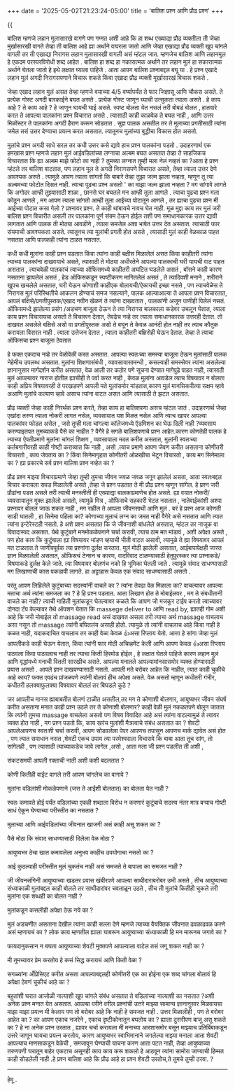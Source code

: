 +++
date = '2025-05-02T21:23:24-05:00'
title = 'बालिश प्रश्न आणि प्रौढ प्रश्न'
+++

{{<audio src="podcast.wav">}}

बालिश म्हणजे लहान मुलासारखे वागणे पण गम्मत अशी आहे कि हा शब्ध एख्याद्या प्रौढ व्यक्तीला ती जेव्हा मुर्खासारखी वागते तेव्हा ती बालिश आहे ह्या अर्थाने वापरला जातो आणि जेव्हा एखाद्या प्रौढ व्यक्ती खूप चांगले वागली तर ती एखाद्या निरागस लहान मुलासारखी वागली असं म्हंटल जात. म्हणजेच बालिश आणि लहानमुल हे एकदम परस्परविरोधी शब्द आहेत . बालिश हा शब्द हा नकारात्मक अर्थाने तर लहान मुलं हा सकारात्मक अर्थाने घेतला जातो हे इथे लक्षात घ्याला पाहिजे .
आता आपण बालिश प्रश्नाबद्दल बघू या . हे प्रश्न एखादे लहान मुलं अगदी निरागसपणाने विचारू शकते किंवा एखादा प्रौढ व्यक्ती मूर्खासारखं विचारू शकते . 

जेव्हा एखाद लहान मुलं असत तेव्हा म्हणजे वयाच्या 4/5 वर्ष्यापर्यंत ते फार जिज्ञासू आणि चौकस असते. ते प्रत्येक गोस्ट अगदी बारकाईने बघत असते . प्रत्येक गोस्ट जाणून घ्याची उत्सुकता त्याला असते . हे काय आहे ? ते काय आहे ? हे जाणून घायची घाई असते. स्पष्ट बोलता येत नसलं तरी बोबडं बोलत , हातवारे करत ते आपल्या पालकांना प्रश्न विचारात असते . त्यासाठी काही काळवेळ ते बघत नाही , आणि उत्तर मिळोंस्टर ते पालकांना अगदी हैराण करून सोडतात . सुज्ञ पालक असतील तर ते मुलाच्या प्रगतीसाठी त्यांना जमेल तसं उत्तर देण्याचा प्रयत्न करत असतात. त्यातूनच मुलांच्या बुद्धीचा विकास होत असतो.

मुलांचे प्रश्न अगदी साधे सरल तर कधी उत्तर कसे द्यावे हाच प्रश्न पालकांना पडतो . उदाहरणार्थ एक हमखास प्रश्न म्हणजे लहान  मुलं आईवडिलांच्या लग्नाचा अल्बम बघत असतात तेव्हा ते साहजिकच विचारतात कि ह्या अल्बम माझे फोटो का नाही ? तुमच्या लग्नात तुम्ही मला नेलं नव्हतं का ?आता हे प्रश्न म्हंटले तर बालिश वाटतात, पण लहान मूल ते अगदी निरागसपणे विचारात असते, तेव्हा त्याला उत्तर देणे आवश्यक असते . त्यामुळे आपण त्याला सांगतो कि  बाबारे तेव्हा तुझा जल्म झाला नव्हता,  म्हणून तू त्या अल्बमच्या फोटोत दिसत नाही. त्याचा पुढचा प्रश्न असतो ' का माझा जल्म झाला नव्हता ? मग सांगावे लागते कि अगोदर आम्ही तुझ्यासाठी शाळा , छानसे घर बघतले मन आम्ही तुला आणले . त्याचा पुढचा प्रश्न मला कोठून आणले , मग आपण त्याला सांगतो आम्ही तुला आईच्या पोटातून आणले , तर ह्याचा पुढचा प्रश्न मी आईच्या पोटात कसा गेलो ? प्रश्नावर प्रश्न. ते काही थांबायचे नावच घेत नाही. मूळ मुद्दा काय तर मुलं जरी बालिश प्रश्न विचारीत असली तर पालकांना पूर्ण संयम ठेऊन होईल तशी पण समाधानकारक उत्तर द्यावी लागतात आणि पालक ती मोठ्या आवडीने , त्याला समजेल अशा भाषेत उत्तर देत असतात. त्यासाठी फार संयमाची आवश्यकता असते. त्यातूनच त्या मुलांची प्रगती होत असते , त्यासाठी मुलं काही वेळकाळ पाहत नसतात आणि पालकही त्यांना टाळत नसतात. 

कधी कधी मुलांना काही प्रश्न पडतात किंवा त्यांना काही बक्षीस मिळालेलं असत किंवा काहीतरी त्यांना त्याच्या पालकांना दाखवयाचे असते, त्यासाठी ते मोठया अधीरतेने आपल्या पालकाची घरी यायची वाट पाहत असतात , त्याचवेळी पालकांचं त्याच्या ऑफिसमध्ये काहीतरी अघटित घडलेले असतं , बॉसने काही कारण नसताना झापलेलं असतं , हेड ऑफिसकडून स्पष्टीकरण मागितलेलं असतं , ते त्यादिवशी मनाने , शरीराने खूपच खचलेले असतात, घरी येऊन कोणाशी काहीएक बोलायची/ऐकायची इच्छा नसते , पण त्याचवेळेस ते निरागस मुलं परिस्थितीचे आकलन होण्याचं समज नसल्याने, पालक आल्याआल्या ते आपला प्रश्न विचारतात, आपलं बक्षिसे/प्रगतीपुस्तक/एखाद नवीन खेळणं ते त्यांना दाखवतात , पालकांनी अजून पाणीही पिलेलं नसतं. ऑफिसमध्दे झालेल्या प्रसंग /अडचण बाजूला ठेऊन ते त्या निरागस बालकाला कडेवर उचलून घेतात, त्याला काय प्रश्न विचारायचा असतो ते विचारून देतात, तेवढेच नव्हे तर त्याला समाधानकारक उत्तरही देतात. तो दाखवत असलेले बक्षिसे असो वा प्रगतीपुस्तक असो ते बघून ते केवळ  आनंदी होत नाही तर त्याच कौतुक करायला विसरत नाही . त्याला उत्तेजन देतात , त्याला काहीतरी बक्षिसेही घेऊन देतात. तेव्हा ते त्याचा ऑफिसचा प्रश्न बाजूला ठेवतात

 हे फक्त एकदाच नव्हे तर वेळोवेळी करत असतात. आपल्या स्वतःच्या समस्या बाजूला ठेऊन मुलांसाठी पालक नेहेमीच उपलब्ध असतात. मुलांना शिक्षणासंबंधी , व्यावसायासामन्धी , कसल्याही समस्सेवर त्यांना असलेल्या ज्ञानानुसार मार्गदर्शन करीत असतात, वेळ आली तर कठोर पणे सूचना देण्यात मागेपुढे पाहत नाही, त्यासाठी मुलं आपल्यावर नाराज होतील ह्याचीही ते पर्वा करत नाही , केवळ मुलांना आवडेल त्याच विषयावर न बोलता काही अप्रिय विषयावरही ते परखडपणे आपली मते मुलांसमोर मांडतात,कारण मुलं मानसिकरीत्या सक्षम व्हावे अआणि मुलांचे कल्याण व्हावे असाच त्यांना वाटत असत आणि त्यासाठी ते झटत असतात. 

प्रौढ व्यक्ती जेव्हा काही निरर्थक प्रश्न करते, तेव्हा काय हा बालिशपणा असच म्हंटल जातं . उदाहरणार्थ जेव्हा एखांदा तरुण त्याला नोकरी लागत नसेल, व्यवसायात यश मिळत नसेल आणि त्याच खापर आपल्या पालकांवर फोडत असेल , जसे तुम्ही मला चांगल्या कॉलेजमध्ये ऍडमिशन का घेऊ दिली नाही ?व्यवसाय करण्याइतपत तुमच्याकडे पैसे का नाहीत ? वैगैरे हे सगळे बालिशपणाचे प्रश्न आहेत.कारण कोणतेही पालक हे त्याच्या ऐपतीप्रमाणे मुलांना चांगलं शिक्षण , व्यवसायाला मदत करीत असतात, मुलांनी स्वतःच्या कर्तबगारीवरही काही गोष्टी कराव्यात कि नाही , असो .त्याच प्रमाणे आपण जेवण करीत असताना कोणीतरी विचारतो , काय जेवताय का ? किंवा सिनेमागृहात कोणीतरी ओळखीचा भेटून विचारतो , काय मग सिनेमाला का ? ह्या प्रकारचे सर्व प्रश्न बालिश प्रश्न नव्हेत का ?

प्रौढ प्रश्न माझ्या विचाराप्रमाणे जेव्हा तुम्ही तुमचा जीवन जवळ जवळ जगून झालेलं असता, आता स्वतःबद्दल विचार करायला सवड मिळालेली असते ,तेव्हा जे प्रश्न पडतात ते मी प्रौढ प्रश्न म्हणून सांगेल. हे प्रश्न जरी प्रौढांना पडत असले तरी त्याची मनस्तीती ही एख्याद्या बालकाप्रमाणेच होत असते. ह्या वयात नोकरी/व्यवसायातून मुक्त झालेलो असतो, त्यामुळे मित्र , ऑफिसचे सहकारी भेटत नसतात , नातेवाईकांशी अश्या प्रश्नावर बोललं जाऊ शकत नाही , मग राहील ते आपला जीवनसाथी आणि मुलं . बरं हे प्रश्न आज कोणती साडी घातली , हा सिनेमा पहिला का? कोणाच्या मुलाचं लग्न का जमत नाही वैगेरे असे नसतात आणि त्यात त्यांना इन्टेरेस्टही नसतो. हे अशे प्रश्न असतात कि जे जीवनाशी बांधलेले असतात, म्हंटल तर नाजूक वा विवादास्पद असतात. येथे कुटुंबाने मनमोकळेपणाने चर्चा करावी, त्याच ठाम मत मांडावं , अशी अपेक्षा असते , पण होत काय कि कुटुंबाला ह्या विषयावर भांडण व्हयाची भीती वाटत असावी, त्यामुळे ते ह्या विषयावर आपलं मत टाळतात.ते जाणीवपूर्वक त्या प्रश्नांना दुर्लक्ष करतात. मुलं मोठी झालेली असतात, आईबापापेक्षही जास्त ज्ञान मिळवलेली असतात, ऑफिसचं टेन्शन च कारण, वादविवाद टाळण्यासाठी हेतुपुरस्कर त्या प्रश्नाकडे/विषयाकडे दुर्लक्ष केले जाते. त्या विषयावर बोलणंच नको हि भूमिका घेतली जाते . त्यामुळे संवाद साधण्यासाठी मग लिखाणाची कास पकडावी लागते. हा अट्टाहास केवळ एक संवाद साधण्यासाठी असतो .

परंतु आपण लिहिलेले कुटुंबाच्या सदस्यांनी वाचले का ? त्यांना तेवढा वेळ मिळाला का? वाचल्यावर आपल्या मताचा अर्थ त्यांना समजला का ? हे हि प्रश्न पडतात. आता लिखाण होत ते मोबाईलवर , मग ते संबधीतानी वाचले का नाही? त्याची माहिती मुलांकडून घेतल्यावर कळले कि आपण जो मजकूर टाईप करतो त्याच्यावर दोनदा टॅप केल्यावर तेथे ऑपशन येतात कि massege deliver to आणि read by, ह्यातही गोम अशी आहे कि जरी मोबाईल तो massage read  असं दाखवत असला तरी त्याचा अर्थ massage वाचलाच असा नसून तो massage त्यांनी बघितलंय असाही होतो. त्यामुळे तो त्यांनी वाचलाच आहे किंवा नाही हे कळत नाही, यदाकदाचित वाचलाच तर काही वेळा केवळ 👍असा रिप्लाय येतो. आत्ता हे सांगा जेव्हा मुलं आपलीकडे काही घेऊन येतात, किंवा त्यांनी फार मोठी अचिव्हमेंट केली आणि आपण केवळ 👍असा रिप्लाय पाठवला किंवा पाठवलाच नाही तर त्याचा किती हिरमोड होईल , हे लक्षात घेतले पाहिजे कारण लहान मुलं आणि वृद्धांमध्ये मनाची स्तिती सारखीच असते.  आपल्या मनातले आपल्यामांनसासमोर  व्यक्त होण्यासाठी प्रयास असतो . आपले ज्ञान दाखवण्यासाठी नसतो. आपली मते बरोबर आहेत कि नाहीत, त्यात काही चुकीचे आहे काय? फक्त एवढंच प्रांजळपणे त्यांनी बोलावं हीच अपेक्षा असते. वेळ  असतो म्हणून कधीतरी गंभीर, कधीतरी हलक्याफुलक्या विषयावर बोललं तर बिघडले कुठे ?

जर आपलीच मानस ह्याबाबतीत बोलणं टाळीत असतील,तर मग ते कोणाशी बोलणार, आयुष्यभर जीवन संघर्ष करीत असताना मनात काही प्रश्न उठले तर ते कोणाशी बोलणार? काही वेळी मुलं नकळतपणे बोलून जातात कि त्यांनी तुमचा massage  वाचलेला असतो पण विषय विवादित आहे असं त्यांना वाटल्यामुळं ते त्यावर व्यक्त होत नाही , मग प्रश्न पडतो कि, काय खरंच मुलांशी मैत्रत्वाचे संबंध असतात का ? शेवटी आपलेआपणच स्वतःशी चर्चा करावी, आपण सोडवलेला पेपर आपणच तपासून आपणच मार्क द्यावेत असं होत , पण त्यात समाधान नसत ,शेवटी एकच  उपाय त्या परमेश्वराला विचारावे कि बाबा आता तूच सांग, तो सांगेलही , पण त्यासाठी त्याच्याकडेच जावे लागेल ,असो , आता मला जी प्रश्न पडलीत ती अशी , 

संकटसमयी आपली रक्ताची नाती अशी कशी बदलतात ?

कोणी कितीही वाईट वागले तरी आपण चांगलेच का वागावे ?

मुलांना वडिलांशी मोकळेपणाने (जस ते आईशी बोलतात) का बोलता येत नाही ?

स्वतः कमावते होई पर्यंत वडिलांच्या एकही शब्दाला विरोध न करणारं कुटूंबाचे सदस्य  नंतर मात्र बऱ्याच गोष्टी साधं ऐकून घेण्याच्या परीस्तीत का नसतात ?

मुलाच्या आणि आईवडिलांच्या जीवनात खाजगी असं काही असू शकत का ?

पैसे मोठा कि संवाद साधण्यासाठी दिलेला वेळ मोठा ?

आयुष्यभर ठेचा खात कमावलेला अनुभव काहीच उपयोगाचा नसतो का ?

आई कुठल्याही परीस्तीत मुलं चुकतंच नाही असं समजते ते बापाला का समजत नाही ?

जी जीवनसंगिनी आयुष्याच्या खडतर प्रवास खंबीरपणे आपल्या साथीदाराबरोबर उभी असते , तीच आयुष्याच्या संध्याकाळी मुलांबद्दल काही बोलले तर साथीदारांवर  चवताळून उठते , तीच ती मुलांचे कितीही चुकले तरी मुलांना एक शब्धही का बोलत नाही ?

मुलांकडून कसलीही अपेक्षा ठेऊ नये का ?

मुलं अडचणीत असताना देखील त्यांना काही सल्ला देणे म्हणजे त्याच्या वैयक्तिक जीवनात ढवळाढवळ करणे असं म्हणायचं का ?
लोक काय म्हणतील ह्याला घाबरून आयुष्याच्या संध्याकाळी हि मन मारूनच जगावे का ?

फायदानुकसान न बघता आयुष्याच्या शेवटी मुक्तपणे आपल्याला वाटेल तसं जगू शकत नाही का ?

मी तुमच्यावर प्रेम करतोय हे कसं सिद्ध करायचं आणि किती वेळा ?

सगळ्यांना अँप्रिसिएट करीत असता आपल्याबद्दलही कोणीतरी एक का  होईना एक शब्द चांगला बोलावं हि अपेक्षा ठेवणं चुकीचं आहे का ?  

बहुतांशी घरात आजोळी नात्याशी खूप चांगले संबंध असतात ते वडिलांच्या नात्याशी का नसतात ?अशी अनेक प्रश्न मनात येत असतात. आपल्या परीने वरील प्रश्नांची उत्तरे माझ्या सामान्य ज्ञानानुसार मिळवायचा माझा माझा प्रयत्न मी केलाय पण तो बरोबर आहे कि नाही हे समजत नाही .  उत्तर मिळालीही , पण ते बरोबर आहेत का ? का आपण एकाच नजरेने , एकाच दृष्टीकोनातून बघतोय का ? ह्याला दुसरीपण बाजू असू शकते का ? हे ना अनेक प्रश्न उरतात , ह्यावर चर्चा करायला मी मनाच्या आरशासमोर बसून माझ्याच प्रतिबिंबाकडून उत्तरे जाणून घायचा प्रयत्न करतोय, कारण आयुष्यभर स्वाभिमानाने जगलेल्या माझ्या मनाला आता शेवटी आपल्याच माणसाकडून वेळेची , समजावून घेण्याची याचना करण आता पटत नाही, तेव्हा आयुष्याच्या तरुणपणी घरातून बाहेर एकटाच असूनही काय काय करू शकलो हे आठवून त्यांना सामोरा जाण्याची हिम्मत काही सोडलेली नाही .हे प्रश्न बालिश आहे कि प्रौढ आहे हा प्रश्न शेवटी उरतोच,ते तुमचे  तुम्ही ठरवा.  ?

---
हेमू .
